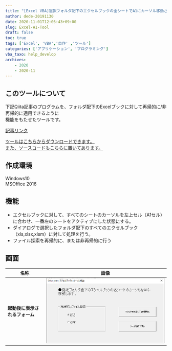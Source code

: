 ```yaml
---
title: "[Excel VBA]選択フォルダ配下のエクセルブックの全シートでA1にカーソル移動させるツールを作成した"
author: dede-20191130
date: 2020-11-01T12:05:43+09:00
slug: Excel-A1-Tool
draft: false
toc: true
tags: ['Excel', 'VBA','自作' ,'ツール']
categories: ['アプリケーション', 'プログラミング']
vba_taxo: help_develop
archives:
    - 2020
    - 2020-11
---
```


## このツールについて
下記Qiita記事のプログラムを、フォルダ配下のExcelブックに対して再帰的に/非再帰的に適用できるように  
機能をもたせたツールです。  

[<u>記事リンク</u>](https://qiita.com/dede-20191130/items/1fef61cd238e7b724dc1#3-1%E3%82%A8%E3%82%AF%E3%82%BB%E3%83%AB%E3%83%96%E3%83%83%E3%82%AF%E3%81%AE%E4%BD%93%E8%A3%81%E3%82%92%E6%95%B4%E3%81%88%E3%82%8B%E3%83%97%E3%83%AD%E3%82%B0%E3%83%A9%E3%83%A0)

[<u>ツールはこちらからダウンロードできます。  
また、ソースコードもこちらに置いてあります。</u>](https://github.com/dede-20191130/My_VBA_Tools/tree/master/%E3%81%9D%E3%81%AE%E4%BB%96%E3%83%84%E3%83%BC%E3%83%AB/Other_0001_%E3%82%A8%E3%82%AF%E3%82%BB%E3%83%AB%E3%83%96%E3%83%83%E3%82%AFA1%E3%82%AB%E3%83%BC%E3%82%BD%E3%83%AB%E7%A7%BB%E5%8B%95)


## 作成環境
Windows10  
MSOffice 2016

## 機能
- エクセルブックに対して、すべてのシートのカーソルを左上セル（A1セル）に合わせ、一番左のシートをアクティブにした状態にする。  
- ダイアログで選択したフォルダ配下のすべてのエクセルブック（xls,xlsx,xlsm）に対して処理を行う。  
- ファイル探索を再帰的に、または非再帰的に行う

## 画面

|名称|画像|
|--|--|
|**起動後に表示されるフォーム**|![エクスポート画面](./image01.png)|

